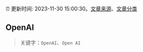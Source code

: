 :alarm_clock: 更新时间: 2023-11-30 15:00:30。[文章来源](/README.md)、[文章分类](/TAGS.md)

## OpenAI


> 关键字：`OpenAI`、`Open AI`



